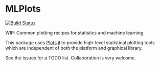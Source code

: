 # MLPlots

[![Build Status](https://travis-ci.org/tbreloff/MLPlots.jl.svg?branch=master)](https://travis-ci.org/tbreloff/MLPlots.jl)

WIP: Common plotting recipes for statistics and machine learning.

This package uses [Plots.jl](https://github.com/tbreloff/Plots.jl) to provide high-level statistical plotting
tools which are independent of both the platform and graphical library.

See the issues for a TODO list.  Collaboration is very welcome.
